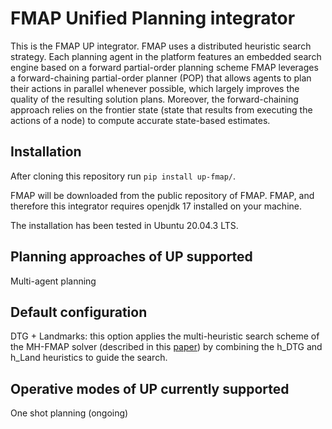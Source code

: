 # FMAP Unified Planning integrator 
This is the FMAP UP integrator. 
FMAP uses a distributed heuristic search strategy. Each planning agent in the platform features an embedded search engine based on a forward partial-order planning scheme
FMAP leverages a forward-chaining partial-order planner (POP) that allows agents to plan their actions in parallel whenever possible, which largely improves the quality of the resulting solution plans. Moreover, the forward-chaining approach relies on the frontier state (state that results from executing the actions of a node) to compute accurate state-based estimates.

## Installation
After cloning this repository run ```pip install up-fmap/```. 

FMAP will be downloaded from the public repository of FMAP.
FMAP, and therefore this integrator requires openjdk 17 installed on your machine.

The installation has been tested in Ubuntu 20.04.3 LTS.

## Planning approaches of UP supported
Multi-agent planning

## Default configuration
DTG + Landmarks: this option applies the multi-heuristic search scheme of the MH-FMAP solver (described in this [paper](https://ojs.aaai.org/index.php/ICAPS/article/view/13701)) by combining the h_DTG and h_Land heuristics to guide the search.

## Operative modes of UP currently supported
One shot planning (ongoing)
